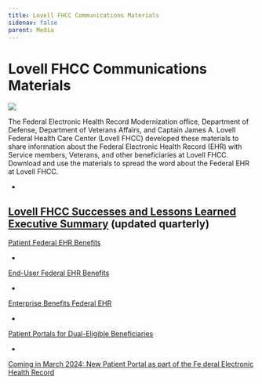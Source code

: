 ```yaml
---
title: Lovell FHCC Communications Materials
sidenav: false
parent: Media
---
```

# Lovell FHCC Communications Materials

![](../images/small-poster-onsite-at-lovell-fhcc_microsoftteams-image-4-.jpg)

The Federal Electronic Health Record Modernization office, Department of Defense, Department of Veterans Affairs, and Captain James A. Lovell Federal Health Care Center (Lovell FHCC) developed these materials to share information about the Federal Electronic Health Record (EHR) with Service members, Veterans, and other beneficiaries at Lovell FHCC. Download and use the materials to spread the word about the Federal EHR at Lovell FHCC.

- 
[Lovell FHCC Successes and Lessons Learned Executive Summary](../images/fhcc-success-and-lessons-learned-exec-summary-text-6.28.24_508ed.pdf) (updated quarterly)
- 
[Patient Federal EHR Benefits ](https://www.fehrm.gov/images/lovell-patient-benefits_federal-ehr-benefits_010524_508ed.pdf)

- 
[End-User Federal EHR Benefits ](https://www.fehrm.gov/images/lovell-end-user-benefits_federal-ehr-benefits_010524_508ed.pdf)

- 
[Enterprise Benefits Federal EHR ](https://www.fehrm.gov/images/lovell-enterprise-benefits_federal-ehr-benefits_010524_508ed.pdf)

- 
[Patient Portals for Dual-Eligible Beneficiaries](https://www.fehrm.gov/images/lovell-fhcc-patient-portals-2-pager_lovell-fhcc-branded_20240210_508.pdf)

- 
[Coming in March 2024: New Patient Portal as part of the Fe deral Electronic Health Record](https://www.va.gov/lovell-federal-health-care-va/stories/coming-in-march-2024-new-patient-portal-as-part-of-the-federal-electronic-health-record/)





